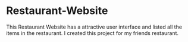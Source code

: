 # Restaurant-Website
This Restaurant Website has a attractive user interface and listed all the items in the restaurant. I created this project for my friends restaurant.
